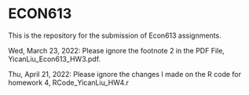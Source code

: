 # ECON613
This is the repository for the submission of Econ613 assignments.

Wed, March 23, 2022: Please ignore the footnote 2 in the PDF File, YicanLiu_Econ613_HW3.pdf.

Thu, April 21, 2022: Please ignore the changes I made on the R code for homework 4, RCode_YicanLiu_HW4.r
